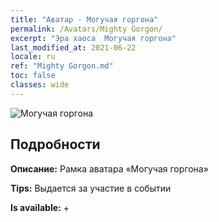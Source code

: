 ```yaml
---
title: "Аватар - Могучая горгона"
permalink: /Avatars/Mighty Gorgon/
excerpt: "Эра хаоса  Могучая горгона"
last_modified_at: 2021-06-22
locale: ru
ref: "Mighty Gorgon.md"
toc: false
classes: wide
---
```

 ![Могучая горгона](/images/a/avatarFrame_60.png)

## Подробности

 **Описание:** Рамка аватара «Могучая горгона» 

 **Tips:** Выдается за участие в событии 

 **Is available:**  + 

